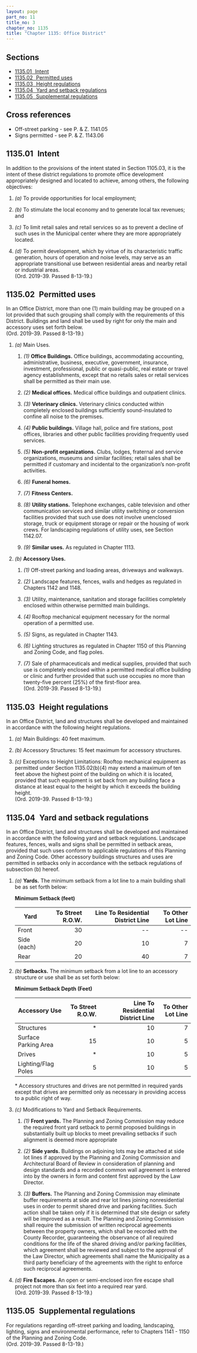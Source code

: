 ```yaml
---
layout: page
part_no: 11
title_no: 3
chapter_no: 1135
title: "Chapter 1135: Office District"
---
```


## Sections

* [1135.01   Intent](#113501-intent)
* [1135.02   Permitted uses](#113502-permitted-uses)
* [1135.03   Height regulations](#113503-height-regulations)
* [1135.04   Yard and setback regulations](#113504-yard-and-setback-regulations)
* [1135.05   Supplemental regulations](#113505-supplemental-regulations)

## Cross references

* Off-street parking - see P. & Z. 1141.05
* Signs permitted - see P. & Z. 1143.06

## 1135.01   Intent

In addition to the provisions of the intent stated in Section 1105.03, it is the
intent of these district regulations to promote office development appropriately
designed and located to achieve, among others, the following objectives:

1. _(a)_ To provide opportunities for local employment;

2. _(b)_ To stimulate the local economy and to generate local tax revenues; and

3. _(c)_ To limit retail sales and retail services so as to prevent a decline of
such uses in the Municipal center where they are more appropriately located.

4. _(d)_ To permit development, which by virtue of its characteristic traffic
generation, hours of operation and noise levels, may serve as an appropriate
transitional use between residential areas and nearby retail or industrial
areas.  
(Ord. 2019-39. Passed 8-13-19.)

## 1135.02   Permitted uses

In an Office District, more than one (1) main building may be grouped on a lot
provided that such grouping shall comply with the requirements of this District.
Buildings and land shall be used by right for only the main and accessory uses
set forth below.  
(Ord. 2019-39. Passed 8-13-19.)

1. _(a)_ Main Uses.

    1. _(1)_ **Office Buildings.** Office buildings, accommodating accounting,
    administrative, business, executive, government, insurance, investment,
    professional, public or quasi-public, real estate or travel agency
    establishments, except that no retails sales or retail services shall be
    permitted as their main use.

    2. _(2)_ **Medical offices.** Medical office buildings and outpatient
    clinics.

    3. _(3)_ **Veterinary clinics.** Veterinary clinics conducted within
    completely enclosed buildings sufficiently sound-insulated to confine all
    noise to the premises.

    4. _(4)_ **Public buildings.** Village hall, police and fire stations, post
    offices, libraries and other public facilities providing frequently used
    services.

    5. _(5)_ **Non-profit organizations.** Clubs, lodges, fraternal and service
    organizations, museums and similar facilities; retail sales shall be
    permitted if customary and incidental to the organization’s non-profit
    activities.

    6. _(6)_ **Funeral homes.**

    7. _(7)_ **Fitness Centers.**

    8. _(8)_ **Utility stations.** Telephone exchanges, cable television and
    other communication services and similar utility switching or conversion
    facilities provided that such use does not involve unenclosed storage, truck
    or equipment storage or repair or the housing of work crews. For landscaping
    regulations of utility uses, see Section 1142.07.

    9. _(9)_ **Similar uses.** As regulated in Chapter 1113.

2. _(b)_ **Accessory Uses.**

    1. _(1)_ Off-street parking and loading areas, driveways and walkways.

    2. _(2)_ Landscape features, fences, walls and hedges as regulated in
    Chapters 1142 and 1148.

    3. _(3)_ Utility, maintenance, sanitation and storage facilities completely
    enclosed within otherwise permitted main buildings.

    4. _(4)_ Rooftop mechanical equipment necessary for the normal operation of
    a permitted use.

    5. _(5)_ Signs, as regulated in Chapter 1143.

    6. _(6)_ Lighting structures as regulated in Chapter 1150 of this Planning
    and Zoning Code, and flag poles.

    7. _(7)_ Sale of pharmaceuticals and medical supplies, provided that such
    use is completely enclosed within a permitted medical office building or
    clinic and further provided that such use occupies no more than twenty-five
    percent (25%) of the first-floor area.  
    (Ord. 2019-39. Passed 8-13-19.)

## 1135.03   Height regulations

In an Office District, land and structures shall be developed and maintained in
accordance with the following height regulations.

1. _(a)_ Main Buildings: 40 feet maximum.

2. _(b)_ Accessory Structures: 15 feet maximum for accessory structures.

3. _(c)_ Exceptions to Height Limitations: Rooftop mechanical equipment as
permitted under Section 1135.02(b)(4) may extend a maximum of ten feet above the
highest point of the building on which it is located, provided that such
equipment is set back from any building face a distance at least equal to the
height by which it exceeds the building height.  
(Ord. 2019-39. Passed 8-13-19.)

## 1135.04   Yard and setback regulations

In an Office District, land and structures shall be developed and maintained in
accordance with the following yard and setback regulations. Landscape features,
fences, walls and signs shall be permitted in setback areas, provided that such
uses conform to applicable regulations of this Planning and Zoning Code. Other
accessory buildings structures and uses are permitted in setbacks only in
accordance with the setback regulations of subsection (b) hereof.

1. _(a)_ **Yards.** The minimum setback from a lot line to a main building shall
be as set forth below:

    **Minimum Setback (feet)**

    | Yard        | To Street R.O.W. | Line To Residential District Line | To Other Lot Line |
    |-------------|-----------------:|----------------------------------:|------------------:|
    | Front       |               30 |                                -- |                -- |
    | Side (each) |               20 |                                10 |                 7 |
    | Rear        |               20 |                                40 |                 7 |

2. _(b)_ **Setbacks.** The minimum setback from a lot line to an accessory
structure or use shall be as set forth below:

    **Minimum Setback Depth (Feet)**

    | Accessory Use        | To Street R.O.W. | Line To Residential District Line | To Other Lot Line |
    |----------------------|-----------------:|----------------------------------:|------------------:|
    | Structures           |                * |                                10 |                 7 |
    | Surface Parking Area |               15 |                                10 |                 5 |
    | Drives               |                * |                                10 |                 5 |
    | Lighting/Flag Poles  |                5 |                                10 |                 5 |

    \* Accessory structures and drives are not permitted in required yards
    except that drives are permitted only as necessary in providing access to a
    public right of way.

3. _(c)_ Modifications to Yard and Setback Requirements.

    1. _(1)_ **Front yards.** The Planning and Zoning Commission may reduce the
    required front yard setback to permit proposed buildings in substantially
    built up blocks to meet prevailing setbacks if such alignment is deemed more
    appropriate

    2. _(2)_ **Side yards.** Buildings on adjoining lots may be attached at side
    lot lines if approved by the Planning and Zoning Commission and
    Architectural Board of Review in consideration of planning and design
    standards and a recorded common wall agreement is entered into by the owners
    in form and content first approved by the Law Director.

    3. _(3)_ **Buffers.** The Planning and Zoning Commission may eliminate
    buffer requirements at side and rear lot lines joining nonresidential uses
    in order to permit shared drive and parking facilities. Such action shall be
    taken only if it is determined that site design or safety will be improved
    as a result. The Planning and Zoning Commission shall require the submission
    of written reciprocal agreements between the property owners, which shall be
    recorded with the County Recorder, guaranteeing the observance of all
    required conditions for the life of the shared driving and/or parking
    facilities, which agreement shall be reviewed and subject to the approval of
    the Law Director, which agreements shall name the Municipality as a third
    party beneficiary of the agreements with the right to enforce such
    reciprocal agreements.

4. _(d)_ **Fire Escapes.** An open or semi-enclosed iron fire escape shall
project not more than six feet into a required rear yard.  
(Ord. 2019-39. Passed 8-13-19.)

## 1135.05   Supplemental regulations

For regulations regarding off-street parking and loading, landscaping, lighting,
signs and environmental performance, refer to Chapters 1141 - 1150 of the
Planning and Zoning Code.  
(Ord. 2019-39. Passed 8-13-19.)
